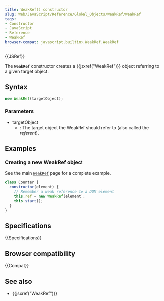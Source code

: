 ```yaml
---
title: WeakRef() constructor
slug: Web/JavaScript/Reference/Global_Objects/WeakRef/WeakRef
tags:
- Constructor
- JavaScript
- Reference
- WeakRef
browser-compat: javascript.builtins.WeakRef.WeakRef
---
```

{{JSRef}}

The **`WeakRef`** constructor creates a {{jsxref("WeakRef")}} object
referring to a given target object.

## Syntax

```js
new WeakRef(targetObject);
```

### Parameters

*   targetObject
    *   : The target object the WeakRef should refer to (also called the
        *referent*).

## Examples

### Creating a new WeakRef object

See the main
[`WeakRef`](/en-US/docs/Web/JavaScript/Reference/Global_Objects/WeakRef#examples)
page for a complete example.

```js
class Counter {
  constructor(element) {
    // Remember a weak reference to a DOM element
    this.ref = new WeakRef(element);
    this.start();
  }
}
```

## Specifications

{{Specifications}}

## Browser compatibility

{{Compat}}

## See also

*   {{jsxref("WeakRef")}}
